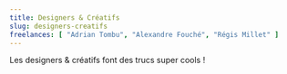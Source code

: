 ```yaml
---
title: Designers & Créatifs
slug: designers-creatifs
freelances: [ "Adrian Tombu", "Alexandre Fouché", "Régis Millet" ]
---
```


Les designers & créatifs font des trucs super cools !
